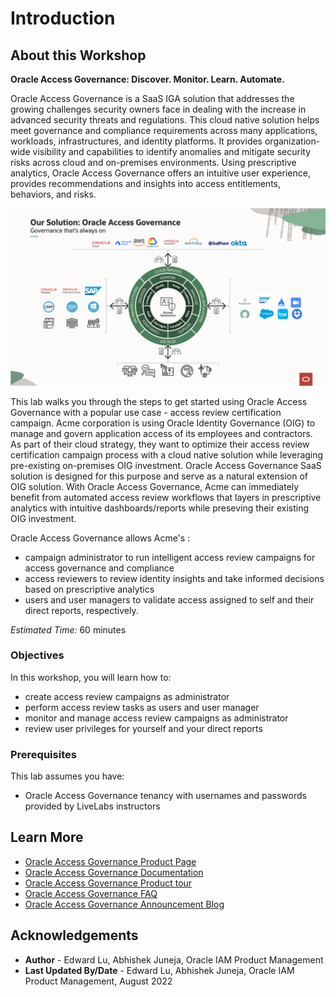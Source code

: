 # Introduction

## About this Workshop
**Oracle Access Governance: Discover. Monitor. Learn. Automate.**

 Oracle Access Governance is a SaaS IGA solution that addresses the growing challenges security owners face in dealing with the increase in advanced security threats and regulations. This cloud native solution helps meet governance and compliance requirements across many applications, workloads, infrastructures, and identity platforms. It provides organization-wide visibility and capabilities to identify anomalies and mitigate security risks across cloud and on-premises environments. Using prescriptive analytics, Oracle Access Governance offers an intuitive user experience, provides recommendations and insights into access entitlements, behaviors, and risks.

  ![View List of Campaigns](images/access-governance.png)

This lab walks you through the steps to get started using Oracle Access Governance with a popular use case - access review certification campaign. Acme corporation is using Oracle Identity Governance (OIG) to manage and govern application access of its employees and contractors. As part of their cloud strategy, they want to optimize their access review certification campaign process with a cloud native solution while leveraging pre-existing on-premises OIG investment. Oracle Access Governance SaaS solution is designed for this purpose and serve as a natural extension of OIG solution. With Oracle Access Governance, Acme can immediately benefit from automated access review workflows that layers in prescriptive analytics with intuitive dashboards/reports while preseving their existing OIG investment. 

Oracle Access Governance allows Acme's : 
- campaign administrator to run intelligent access review campaigns for access governance and compliance
- access reviewers to review identity insights and take informed decisions based on prescriptive analytics
- users and user managers to validate access assigned to self and their direct reports, respectively. 


*Estimated Time:* 60 minutes


### Objectives

In this workshop, you will learn how to:
* create access review campaigns as administrator
* perform access review tasks as users and user manager
* monitor and manage access review campaigns as administrator
* review user privileges for yourself and your direct reports

### Prerequisites
This lab assumes you have:
* Oracle Access Governance tenancy with usernames and passwords provided by LiveLabs instructors


## Learn More

* [Oracle Access Governance Product Page](https://www.oracle.com/security/cloud-security/access-governance/)
* [Oracle Access Governance Documentation](https://docs.oracle.com/en/cloud/paas/access-governance/index.html)
* [Oracle Access Governance Product tour](https://www.oracle.com/webfolder/s/quicktours/paas/pt-sec-access-governance/index.html)
* [Oracle Access Governance FAQ](https://www.oracle.com/security/cloud-security/access-governance/faq/)
* [Oracle Access Governance Announcement Blog](https://blogs.oracle.com/cloudsecurity/post/intelligent-cloud-delivered-access-governance-with-prescriptive-analytics)

## Acknowledgements
* **Author** - Edward Lu, Abhishek Juneja, Oracle IAM Product Management
* **Last Updated By/Date** - Edward Lu, Abhishek Juneja, Oracle IAM Product Management, August 2022
